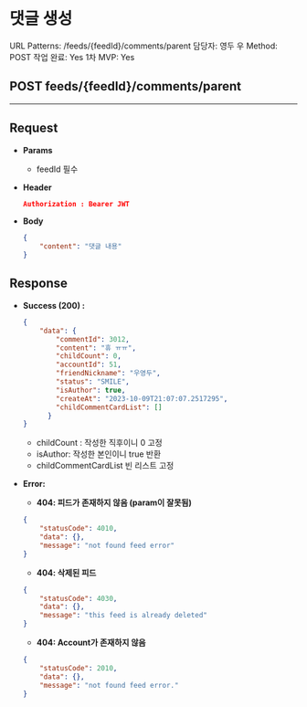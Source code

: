 # 댓글 생성

URL Patterns: /feeds/{feedId}/comments/parent
담당자: 영두 우
Method: POST
작업 완료: Yes
1차 MVP: Yes

## POST feeds/{feedId}/comments/parent

---

## **Request**

- **Params**
    - feedId 필수
- **Header**
    
    ```json
    Authorization : Bearer JWT
    ```
    
- **Body**
    
    ```json
    {
        "content": "댓글 내용"
    }
    ```
    

## Response

- **Success (200) :**
    
    ```json
    {
        "data": {
            "commentId": 3012,
            "content": "휴 ㅠㅠ",
            "childCount": 0,
            "accountId": 51,
            "friendNickname": "우영두",
            "status": "SMILE",
            "isAuthor": true,
            "createAt": "2023-10-09T21:07:07.2517295",
            "childCommentCardList": []
          }
    }
    ```
    
    - childCount : 작성한 직후이니 0 고정
    - isAuthor: 작성한 본인이니 true 반환
    - childCommentCardList 빈 리스트 고정
    
- **Error:**
    - **404: 피드가 존재하지 않음 (param이 잘못됨)**
    
    ```json
    {
        "statusCode": 4010,
        "data": {},
        "message": "not found feed error"
    }
    ```
    
    - **404: 삭제된 피드**
    
    ```json
    {
        "statusCode": 4030,
        "data": {},
        "message": "this feed is already deleted"
    }
    ```
    
    - **404: Account가 존재하지 않음**
    
    ```json
    {
        "statusCode": 2010,
        "data": {},
        "message": "not found feed error."
    }
    ```